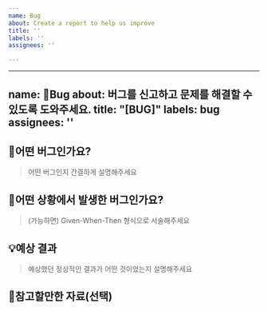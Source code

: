```yaml
---
name: Bug
about: Create a report to help us improve
title: ''
labels: ''
assignees: ''

---
```


---
name: 🐞Bug
about: 버그를 신고하고 문제를 해결할 수 있도록 도와주세요.
title: "[BUG]"
labels: bug
assignees: ''
---

## 🐞어떤 버그인가요?

> 어떤 버그인지 간결하게 설명해주세요

## 🧐어떤 상황에서 발생한 버그인가요?

> (가능하면) Given-When-Then 형식으로 서술해주세요

## 💡예상 결과

> 예상했던 정상적인 결과가 어떤 것이었는지 설명해주세요

## 📖참고할만한 자료(선택)
